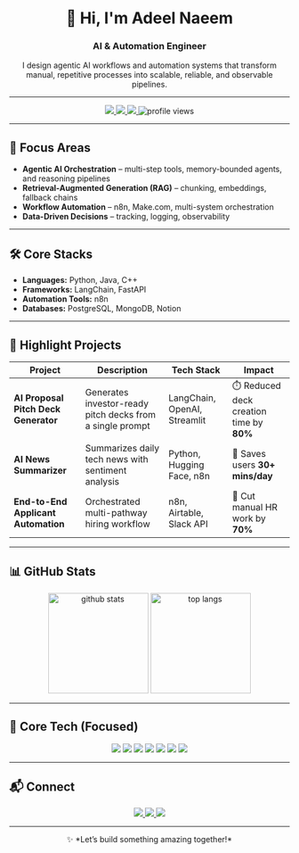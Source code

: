 <h1 align="center">👋 Hi, I'm Adeel Naeem</h1>
<h3 align="center">AI & Automation Engineer</h3>

<p align="center">
 I design agentic AI workflows and automation systems that transform manual, repetitive processes into scalable, reliable, and observable pipelines.
</p>

---

<p align="center">
  <a href="https://www.linkedin.com/in/adeel-naeem-952108267/" target="_blank">
    <img src="https://img.shields.io/badge/LinkedIn-0077B5?style=for-the-badge&logo=linkedin&logoColor=white" />
  </a>
  <a href="adeeln454@gmail.com">
    <img src="https://img.shields.io/badge/Email-D14836?style=for-the-badge&logo=gmail&logoColor=white" />
  </a>
  <a href="https://github.com/AdeelNaeem44?tab=followers">
    <img src="https://img.shields.io/github/followers/AdeelNaeem44?style=for-the-badge&logo=github&color=black" />
  </a>
  <img src="https://komarev.com/ghpvc/?username=AdeelNaeem44&style=for-the-badge&color=blue" alt="profile views"/>
</p>


---

## 🎯 Focus Areas  
-  **Agentic AI Orchestration** – multi-step tools, memory-bounded agents, and reasoning pipelines  
-  **Retrieval-Augmented Generation (RAG)** – chunking, embeddings, fallback chains  
-  **Workflow Automation** – n8n, Make.com, multi-system orchestration  
-  **Data-Driven Decisions** – tracking, logging, observability  

---

## 🛠️ Core Stacks  
- **Languages:** Python, Java, C++
- **Frameworks:** LangChain, FastAPI 
- **Automation Tools:** n8n 
- **Databases:** PostgreSQL, MongoDB, Notion

---

## 🌟 Highlight Projects  

| Project | Description | Tech Stack | Impact |
|--------|-------------|-----------|-------|
| **AI Proposal Pitch Deck Generator** | Generates investor-ready pitch decks from a single prompt | LangChain, OpenAI, Streamlit | ⏱️ Reduced deck creation time by **80%** |
| **AI News Summarizer** | Summarizes daily tech news with sentiment analysis | Python, Hugging Face, n8n | 📰 Saves users **30+ mins/day** |
| **End-to-End Applicant Automation** | Orchestrated multi-pathway hiring workflow | n8n, Airtable, Slack API | 👥 Cut manual HR work by **70%** |

---

## 📊 GitHub Stats  

<p align="center">
  <img src="https://github-readme-stats.vercel.app/api?username=AdeelNaeem44&show_icons=true&theme=radical&hide_border=true&count_private=true" alt="github stats" height="180px"/>
  <img src="https://github-readme-stats.vercel.app/api/top-langs/?username=AdeelNaeem44&layout=compact&theme=radical&hide_border=true" alt="top langs" height="180px"/>
</p>

---

## 🧠 Core Tech (Focused)


<p align="center">
  <img src="https://img.shields.io/badge/Python-3776AB?style=for-the-badge&logo=python&logoColor=white" />
  <img src="https://img.shields.io/badge/LangChain-000000?style=for-the-badge&logo=chainlink&logoColor=white" />
  <img src="https://img.shields.io/badge/n8n-FE5196?style=for-the-badge&logo=n8n&logoColor=white" />
  <img src="https://img.shields.io/badge/HuggingFace-FFD21E?style=for-the-badge&logo=huggingface&logoColor=black" />
  <img src="https://img.shields.io/badge/Vector%20DBs-4CAF50?style=for-the-badge&logo=databricks&logoColor=white" />
  <img src="https://img.shields.io/badge/GitHub-000000?style=for-the-badge&logo=github&logoColor=white" />
  <img src="https://img.shields.io/badge/Git%20Bash-F05032?style=for-the-badge&logo=git&logoColor=white" />
</p>


---

## 📬 Connect  

<p align="center">
  <a href="mailto:adeeln454@gmail.com">
    <img src="https://img.shields.io/badge/Email-D14836?style=for-the-badge&logo=gmail&logoColor=white"/>
  </a>
  <a href="https://www.linkedin.com/in/adeel-naeem-952108267/" target="_blank">
    <img src="https://img.shields.io/badge/LinkedIn-0077B5?style=for-the-badge&logo=linkedin&logoColor=white"/>
  </a>
  <a href="https://github.com/AdeelNaeem44" target="_blank">
    <img src="https://img.shields.io/badge/GitHub-000000?style=for-the-badge&logo=github&logoColor=white"/>
  </a>
</p>

---

<p align="center">
✨ *Let’s build something amazing together!* 
</p>
